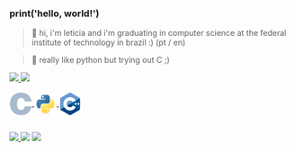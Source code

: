 ### print('hello, world!')

> 🐬 hi, i'm leticia and i'm graduating in computer science at the federal institute of technology in brazil :) (pt / en)

> 🐍 really like python but trying out C ;)

<div>
  <a href="https://github.com/thzlet">
  <img height="160em" src="https://github-readme-stats.vercel.app/api?username=thzlet&show_icons=true&theme=radical&include_all_commits=true&count_private=true"/> 
  <img height="160em" src="https://github-readme-stats.vercel.app/api/top-langs/?username=thzlet&layout=compact&langs_count=7&theme=radical"/>
</div>
  
<div style="display: inline_block"><br>
  <img align="center" alt="Let-C" height="40" width="40" src="https://raw.githubusercontent.com/devicons/devicon/master/icons/c/c-original.svg">
  <img align="center" alt="Let-Python" height="40" width="40" src="https://raw.githubusercontent.com/devicons/devicon/master/icons/python/python-original.svg">
  <img align="center" alt="Let-cplusplus" height="40" width="40" src="https://raw.githubusercontent.com/devicons/devicon/master/icons/cplusplus/cplusplus-original.svg">
</div>
  
##

<div>
   <a href="https://discord.gg/VBY7DYJr" target="_blank"><img src="https://img.shields.io/badge/Discord-836FFF?style=for-the-badge&logo=discord&logoColor=white" target="_blank">
   <a href="https://instagram.com/thzlet" target="_blank"><img src="https://img.shields.io/badge/-Instagram-6959CD?style=for-the-badge&logo=instagram&logoColor=white" target="_blank"></a>
   <a href="https://replit.com/@thzlet" target="_blank"><img src="https://img.shields.io/badge/-Replit-483D8B?style=for-the-badge&logo=replit&logoColor=white" target="_blank"></a>     
</div>
